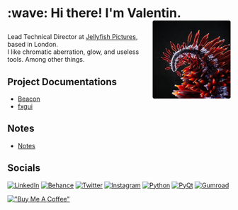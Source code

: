<h1 align='left'>:wave: Hi there! I'm Valentin.
 <img src="https://github.com/healkeiser/healkeiser/blob/main/header.png" width="176" alt="Analysis Blossom" align="right" />
 </p>
</h1>

<p align='left'>
  Lead Technical Director at <a href="https://jellyfishpictures.co.uk/">Jellyfish Pictures</a>, based in London.<br>
  I like chromatic aberration, glow, and useless tools. Among other things.
</p>

<p align='left'>
 <h2>Project Documentations</h2>
 <ul>
   <li><a href="https://healkeiser.github.io/beacon/">Beacon</a></li>
   <li><a href="https://healkeiser.github.io/fxgui//">fxgui</a></li>
 </ul>
</p>

<p align='left'>
 <h2>Notes</h2>
 <ul>
   <li><a href="https://healkeiser.github.io/notes/">Notes</a></li>
 </ul>
</p>

<p align='left'>
 <h2>Socials</h2>
  <a href="https://www.linkedin.com/in/valentin-beaumont">
  <img src="https://img.shields.io/badge/-LinkedIn-0A66C2?style=for-the-badge&logo=linkedin" alt="LinkedIn"/></a> 
  <a href="https://www.behance.net/el1ven">
  <img src="https://img.shields.io/badge/-Behance-313131?style=for-the-badge&logo=behance" alt="Behance"/></a> 
  <a href="https://twitter.com/valentinbeaumon">
  <img src="https://img.shields.io/badge/-Twitter-E1E8ED?style=for-the-badge&logo=twitter" alt="Twitter"/></a> 
  <a href="https://www.instagram.com/val.beaumontart">
  <img src="https://img.shields.io/badge/-Instagram-85255b?style=for-the-badge&logo=instagram" alt="Instagram"/></a>   
  <a href="https://www.python.org">
  <img src="https://img.shields.io/badge/-Python-FFD43B?style=for-the-badge&logo=python" alt="Python"/></a> 
  <a href="https://www.qt.io/qt-for-python">
  <img src="https://img.shields.io/badge/-PyQt-227332?style=for-the-badge&logo=qt" alt="PyQt"/></a>
  <a href="https://healkeiser.gumroad.com/subscribe">
  <img src="https://img.shields.io/badge/-Gumroad-20151f?style=for-the-badge&logo=gumroad" alt="Gumroad"/></a>
</p>

[!["Buy Me A Coffee"](https://www.buymeacoffee.com/assets/img/custom_images/yellow_img.png)](https://www.buymeacoffee.com/healkeiser)
